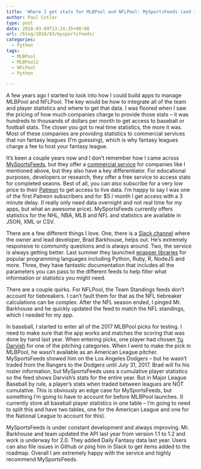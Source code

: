 ```yaml
---
title: 'Where I get stats for MLBPool and NFLPool: MySportsFeeds (and it’s awesome)'
author: Paul Cutler
type: post
date: 2018-03-09T13:24:35+00:00
url: /blog/2018/03/mysportsfeeds/
categories:
  - Python
tags:
  - MLBPool
  - MLBPool2
  - NFLPool
  - Python

---
```

A few years ago I started to look into how I could build apps to manage MLBPool and NFLPool. The key would be how to integrate all of the team and player statistics and where to get that data. I was floored when I saw the pricing of how much companies charge to provide those stats &#8211; it was hundreds to thousands of dollars per month to get access to baseball or football stats. The closer you got to real time statistics, the more it was. Most of these companies are providing statistics to commercial services that run fantasy leagues (I&#8217;m guessing), which is why fantasy leagues charge a fee to host your fantasy league.

It’s been a couple years now and I don’t remember how I came across [MySportsFeeds][1], but they offer a [commercial service][2] for companies like I mentioned above, but they also have a key differentiator. For educational purposes, developers or research, they offer a free service to access stats for completed seaons. Best of all, you can also subscribe for a very low price to their [Patreon][3] to get access to live data. I’m happy to say I was one of the first Patreon subscribers and for $5 / month I get access with a 3 minute delay. (I really only need data overnight and not real time for my apps, but what an awesome price). MySportsFeeds currently offers statistics for the NHL, NBA, MLB and NFL and statistics are available in JSON, XML or CSV.

There are a few different things I love. One, there is a [Slack channel][4] where the owner and lead developer, Brad Barkhouse, helps out. He’s extremely responsive to community questions and is always around. Two, the service is always getting better. Last summer they launched [wrapper libraries][5] for popular programming languages including Python, Ruby, R, NodeJS and more. Three, they have fantastic documentation that includes all the parameters you can pass to the different feeds to help filter what information or statistics you might need.

There are a couple quirks. For NFLPool, the Team Standings feeds don’t account for tiebreakers. I can’t fault them for that as the NFL tiebreaker calculations can be complex. After the NFL season ended, I pinged Mr. Barkhouse and he quickly updated the feed to match the NFL standings, which I needed for my app.

In baseball, I started to enter all of the 2017 MLBPool picks for testing. I need to make sure that the app works and matches the scoring that was done by hand last year. When entering picks, one player had chosen [Yu Darvish][6] for one of the pitching categories. When I went to make the pick in MLBPool, he wasn’t available as an American League pitcher. MySportsFeeds showed him on the Los Angeles Dodgers &#8211; but he wasn’t traded from the Rangers to the Dodgers until July 31, 2017. Brad will fix his roster information, but MySportsFeeds uses a cumulative player statistics so the feed shows Darvish’s stats for the entire year. But in Major League Baseball by rule, a player’s stats when traded between leagues are NOT cumulative. This is obviously an edge case for MySportsFeeds, but something I’m going to have to account for before MLBPool launches. (I currently store all baseball player statistics in one table &#8211; I’m going to need to split this and have two tables, one for the American League and one for the National League to account for this).

MySportsFeeds is under constant development and always improving. Mr. Barkhouse and team updated the API last year from version 1.1 to 1.2 and work is underway for 2.0. They added Daily Fantasy data last year. Users can also file issues in Github or ping him in Slack to get items added to the roadmap. Overall I am extremely happy with the service and highly recommend MySportsFeeds.

 [1]: https://www.mysportsfeeds.com/
 [2]: https://www.mysportsfeeds.com/feed-pricing/
 [3]: https://www.patreon.com/mysportsfeeds
 [4]: https://mysportsfeeds-slackinvite.herokuapp.com/
 [5]: https://github.com/mysportsfeeds
 [6]: https://www.baseball-reference.com/players/d/darviyu01.shtml